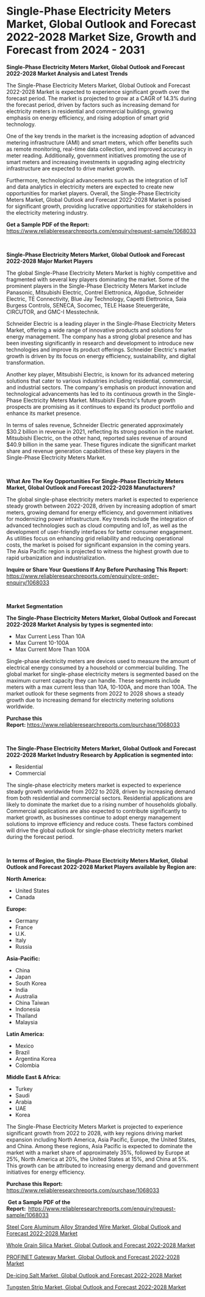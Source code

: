 <p><h1>Single-Phase Electricity Meters Market, Global Outlook and Forecast 2022-2028 Market Size, Growth and Forecast from 2024 - 2031</h1></p><p><strong>Single-Phase Electricity Meters Market, Global Outlook and Forecast 2022-2028 Market Analysis and Latest Trends</strong></p>
<p><p>The Single-Phase Electricity Meters Market, Global Outlook and Forecast 2022-2028 Market is expected to experience significant growth over the forecast period. The market is projected to grow at a CAGR of 14.3% during the forecast period, driven by factors such as increasing demand for electricity meters in residential and commercial buildings, growing emphasis on energy efficiency, and rising adoption of smart grid technology.</p><p>One of the key trends in the market is the increasing adoption of advanced metering infrastructure (AMI) and smart meters, which offer benefits such as remote monitoring, real-time data collection, and improved accuracy in meter reading. Additionally, government initiatives promoting the use of smart meters and increasing investments in upgrading aging electricity infrastructure are expected to drive market growth.</p><p>Furthermore, technological advancements such as the integration of IoT and data analytics in electricity meters are expected to create new opportunities for market players. Overall, the Single-Phase Electricity Meters Market, Global Outlook and Forecast 2022-2028 Market is poised for significant growth, providing lucrative opportunities for stakeholders in the electricity metering industry.</p></p>
<p><strong>Get a Sample PDF of the Report:&nbsp;</strong> <a href="https://www.reliableresearchreports.com/enquiry/request-sample/1068033">https://www.reliableresearchreports.com/enquiry/request-sample/1068033</a></p>
<p>&nbsp;</p>
<p><strong>Single-Phase Electricity Meters Market, Global Outlook and Forecast 2022-2028 Major Market Players</strong></p>
<p><p>The global Single-Phase Electricity Meters Market is highly competitive and fragmented with several key players dominating the market. Some of the prominent players in the Single-Phase Electricity Meters Market include Panasonic, Mitsubishi Electric, Contrel Elettronica, Algodue, Schneider Electric, TE Connectivity, Blue Jay Technology, Capetti Elettronica, Saia Burgess Controls, SENECA, Socomec, TELE Haase Steuergeräte, CIRCUTOR, and GMC-I Messtechnik.</p><p>Schneider Electric is a leading player in the Single-Phase Electricity Meters Market, offering a wide range of innovative products and solutions for energy management. The company has a strong global presence and has been investing significantly in research and development to introduce new technologies and improve its product offerings. Schneider Electric's market growth is driven by its focus on energy efficiency, sustainability, and digital transformation.</p><p>Another key player, Mitsubishi Electric, is known for its advanced metering solutions that cater to various industries including residential, commercial, and industrial sectors. The company's emphasis on product innovation and technological advancements has led to its continuous growth in the Single-Phase Electricity Meters Market. Mitsubishi Electric's future growth prospects are promising as it continues to expand its product portfolio and enhance its market presence.</p><p>In terms of sales revenue, Schneider Electric generated approximately $30.2 billion in revenue in 2021, reflecting its strong position in the market. Mitsubishi Electric, on the other hand, reported sales revenue of around $40.9 billion in the same year. These figures indicate the significant market share and revenue generation capabilities of these key players in the Single-Phase Electricity Meters Market.</p></p>
<p>&nbsp;</p>
<p><strong>What Are The Key Opportunities For Single-Phase Electricity Meters Market, Global Outlook and Forecast 2022-2028 Manufacturers?</strong></p>
<p><p>The global single-phase electricity meters market is expected to experience steady growth between 2022-2028, driven by increasing adoption of smart meters, growing demand for energy efficiency, and government initiatives for modernizing power infrastructure. Key trends include the integration of advanced technologies such as cloud computing and IoT, as well as the development of user-friendly interfaces for better consumer engagement. As utilities focus on enhancing grid reliability and reducing operational costs, the market is poised for significant expansion in the coming years. The Asia Pacific region is projected to witness the highest growth due to rapid urbanization and industrialization.</p></p>
<p><strong>Inquire or Share Your Questions If Any Before Purchasing This Report:</strong> <a href="https://www.reliableresearchreports.com/enquiry/pre-order-enquiry/1068033">https://www.reliableresearchreports.com/enquiry/pre-order-enquiry/1068033</a></p>
<p>&nbsp;</p>
<p><strong>Market Segmentation</strong></p>
<p><strong>The Single-Phase Electricity Meters Market, Global Outlook and Forecast 2022-2028 Market Analysis by types is segmented into:</strong></p>
<p><ul><li>Max Current Less Than 10A</li><li>Max Current 10-100A</li><li>Max Current More Than 100A</li></ul></p>
<p><p>Single-phase electricity meters are devices used to measure the amount of electrical energy consumed by a household or commercial building. The global market for single-phase electricity meters is segmented based on the maximum current capacity they can handle. These segments include meters with a max current less than 10A, 10-100A, and more than 100A. The market outlook for these segments from 2022 to 2028 shows a steady growth due to increasing demand for electricity metering solutions worldwide.</p></p>
<p><strong>Purchase this Report:&nbsp;</strong><a href="https://www.reliableresearchreports.com/purchase/1068033">https://www.reliableresearchreports.com/purchase/1068033</a></p>
<p>&nbsp;</p>
<p><strong>The Single-Phase Electricity Meters Market, Global Outlook and Forecast 2022-2028 Market Industry Research by Application is segmented into:</strong></p>
<p><ul><li>Residential</li><li>Commercial</li></ul></p>
<p><p>The single-phase electricity meters market is expected to experience steady growth worldwide from 2022 to 2028, driven by increasing demand from both residential and commercial sectors. Residential applications are likely to dominate the market due to a rising number of households globally. Commercial applications are also expected to contribute significantly to market growth, as businesses continue to adopt energy management solutions to improve efficiency and reduce costs. These factors combined will drive the global outlook for single-phase electricity meters market during the forecast period.</p></p>
<p>&nbsp;</p>
<p><strong>In terms of Region, the Single-Phase Electricity Meters Market, Global Outlook and Forecast 2022-2028 Market Players available by Region are:</strong></p>
<p>
    <p> <strong> North America: </strong>
        <ul>
            <li>United States</li>
            <li>Canada</li>
        </ul>
        </p> 
    <p> <strong> Europe: </strong>
        <ul>
            <li>Germany</li>
            <li>France</li>
            <li>U.K.</li>
            <li>Italy</li>
            <li>Russia</li>
        </ul>
        </p> 
    <p> <strong> Asia-Pacific: </strong>
        <ul>
            <li>China</li>
            <li>Japan</li>
            <li>South Korea</li>
            <li>India</li>
            <li>Australia</li>
            <li>China Taiwan</li>
            <li>Indonesia</li>
            <li>Thailand</li>
            <li>Malaysia</li>
        </ul>
        </p> 
    <p> <strong> Latin America: </strong>
        <ul>
            <li>Mexico</li>
            <li>Brazil</li>
            <li>Argentina Korea</li>
            <li>Colombia</li>
        </ul>
        </p> 
    <p> <strong> Middle East & Africa: </strong>
        <ul>
            <li>Turkey</li>
            <li>Saudi</li>
            <li>Arabia</li>
            <li>UAE</li>
            <li>Korea</li>
        </ul>
    </p>
    </p>
<p><p>The Single-Phase Electricity Meters Market is projected to experience significant growth from 2022 to 2028, with key regions driving market expansion including North America, Asia Pacific, Europe, the United States, and China. Among these regions, Asia Pacific is expected to dominate the market with a market share of approximately 35%, followed by Europe at 25%, North America at 20%, the United States at 15%, and China at 5%. This growth can be attributed to increasing energy demand and government initiatives for energy efficiency.</p></p>
<p><strong>Purchase this Report: </strong><a href="https://www.reliableresearchreports.com/purchase/1068033">https://www.reliableresearchreports.com/purchase/1068033</a></p>
<p>&nbsp;<strong>Get a Sample PDF of the Report:&nbsp;&nbsp;</strong><a href="https://www.reliableresearchreports.com/enquiry/request-sample/1068033">https://www.reliableresearchreports.com/enquiry/request-sample/1068033</a></p>
<p><strong></strong></p>
<p><p><a href="https://github.com/gulaimolin/Market-Research-Report-List-3/blob/main/steel-core-aluminum-alloy-stranded-wire-market-global-outlook-and-forecast-2022-2028-market.md">Steel Core Aluminum Alloy Stranded Wire Market, Global Outlook and Forecast 2022-2028 Market</a></p><p><a href="https://github.com/redneck06/Market-Research-Report-List-1/blob/main/whole-grain-silica-market-global-outlook-and-forecast-2022-2028-market.md">Whole Grain Silica Market, Global Outlook and Forecast 2022-2028 Market</a></p><p><a href="https://github.com/RoccoManning/Market-Research-Report-List-3/blob/main/profinet-gateway-market-global-outlook-and-forecast-2022-2028-market.md">PROFINET Gateway Market, Global Outlook and Forecast 2022-2028 Market</a></p><p><a href="https://github.com/peachesmcdowel1/Market-Research-Report-List-1/blob/main/de-icing-salt-market-global-outlook-and-forecast-2022-2028-market.md">De-icing Salt Market, Global Outlook and Forecast 2022-2028 Market</a></p><p><a href="https://github.com/edytherolanlouisejk1miz0wig/Market-Research-Report-List-1/blob/main/tungsten-strip-market-global-outlook-and-forecast-2022-2028-market.md">Tungsten Strip Market, Global Outlook and Forecast 2022-2028 Market</a></p></p>